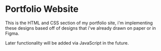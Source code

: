 # Portfolio Website

This is the HTML and CSS section of my portfolio site, i'm implementing these
designs based off of designs that i've already drawn on paper or in Figma. 

Later functionality will be added via JavaScript in the future. 
